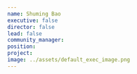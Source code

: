 ```yaml
---
name: Shuming Bao
executive: false
director: false
lead: false
community_manager:   
position:  
project:  
image: ../assets/default_exec_image.png
---
```

